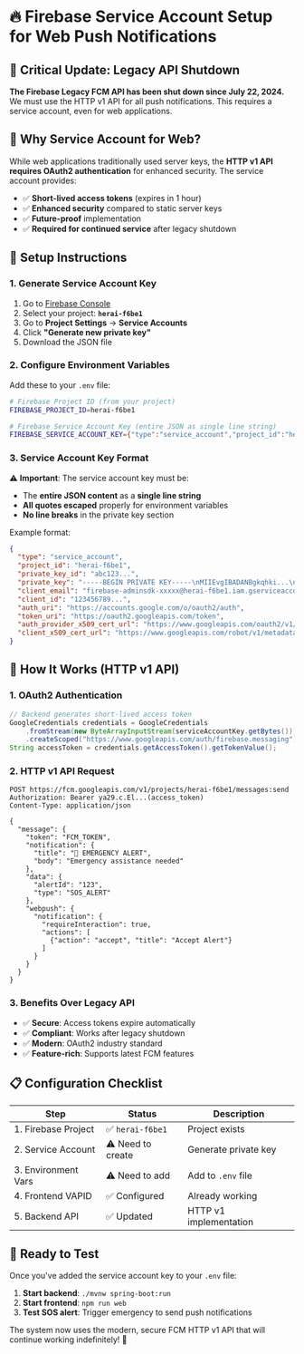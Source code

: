 # 🔥 Firebase Service Account Setup for Web Push Notifications

## 🚨 Critical Update: Legacy API Shutdown

**The Firebase Legacy FCM API has been shut down since July 22, 2024.** We must use the HTTP v1 API for all push notifications. This requires a service account, even for web applications.

## 🎯 Why Service Account for Web?

While web applications traditionally used server keys, the **HTTP v1 API requires OAuth2 authentication** for enhanced security. The service account provides:
- ✅ **Short-lived access tokens** (expires in 1 hour)
- ✅ **Enhanced security** compared to static server keys
- ✅ **Future-proof** implementation
- ✅ **Required for continued service** after legacy shutdown

## 🔧 Setup Instructions

### 1. Generate Service Account Key

1. Go to [Firebase Console](https://console.firebase.google.com/)
2. Select your project: **`herai-f6be1`**
3. Go to **Project Settings** → **Service Accounts**
4. Click **"Generate new private key"**
5. Download the JSON file

### 2. Configure Environment Variables

Add these to your `.env` file:

```bash
# Firebase Project ID (from your project)
FIREBASE_PROJECT_ID=herai-f6be1

# Firebase Service Account Key (entire JSON as single line string)
FIREBASE_SERVICE_ACCOUNT_KEY={"type":"service_account","project_id":"herai-f6be1","private_key_id":"your-key-id","private_key":"-----BEGIN PRIVATE KEY-----\nYOUR_PRIVATE_KEY\n-----END PRIVATE KEY-----\n","client_email":"firebase-adminsdk-xxxxx@herai-f6be1.iam.gserviceaccount.com","client_id":"your-client-id","auth_uri":"https://accounts.google.com/o/oauth2/auth","token_uri":"https://oauth2.googleapis.com/token","auth_provider_x509_cert_url":"https://www.googleapis.com/oauth2/v1/certs","client_x509_cert_url":"https://www.googleapis.com/robot/v1/metadata/x509/firebase-adminsdk-xxxxx%40herai-f6be1.iam.gserviceaccount.com"}
```

### 3. Service Account Key Format

⚠️ **Important**: The service account key must be:
- The **entire JSON content** as a **single line string**
- **All quotes escaped** properly for environment variables
- **No line breaks** in the private key section

Example format:
```json
{
  "type": "service_account",
  "project_id": "herai-f6be1",
  "private_key_id": "abc123...",
  "private_key": "-----BEGIN PRIVATE KEY-----\nMIIEvgIBADANBgkqhki...\n-----END PRIVATE KEY-----\n",
  "client_email": "firebase-adminsdk-xxxxx@herai-f6be1.iam.gserviceaccount.com",
  "client_id": "123456789...",
  "auth_uri": "https://accounts.google.com/o/oauth2/auth",
  "token_uri": "https://oauth2.googleapis.com/token",
  "auth_provider_x509_cert_url": "https://www.googleapis.com/oauth2/v1/certs",
  "client_x509_cert_url": "https://www.googleapis.com/robot/v1/metadata/x509/firebase-adminsdk-xxxxx%40herai-f6be1.iam.gserviceaccount.com"
}
```

## 🔄 How It Works (HTTP v1 API)

### 1. OAuth2 Authentication
```java
// Backend generates short-lived access token
GoogleCredentials credentials = GoogleCredentials
    .fromStream(new ByteArrayInputStream(serviceAccountKey.getBytes()))
    .createScoped("https://www.googleapis.com/auth/firebase.messaging");
String accessToken = credentials.getAccessToken().getTokenValue();
```

### 2. HTTP v1 API Request
```http
POST https://fcm.googleapis.com/v1/projects/herai-f6be1/messages:send
Authorization: Bearer ya29.c.El...(access_token)
Content-Type: application/json

{
  "message": {
    "token": "FCM_TOKEN",
    "notification": {
      "title": "🚨 EMERGENCY ALERT",
      "body": "Emergency assistance needed"
    },
    "data": {
      "alertId": "123",
      "type": "SOS_ALERT"
    },
    "webpush": {
      "notification": {
        "requireInteraction": true,
        "actions": [
          {"action": "accept", "title": "Accept Alert"}
        ]
      }
    }
  }
}
```

### 3. Benefits Over Legacy API
- ✅ **Secure**: Access tokens expire automatically
- ✅ **Compliant**: Works after legacy shutdown
- ✅ **Modern**: OAuth2 industry standard
- ✅ **Feature-rich**: Supports latest FCM features

## 📋 Configuration Checklist

| Step | Status | Description |
|------|--------|-------------|
| 1. Firebase Project | ✅ `herai-f6be1` | Project exists |
| 2. Service Account | ⚠️ Need to create | Generate private key |
| 3. Environment Vars | ⚠️ Need to add | Add to `.env` file |
| 4. Frontend VAPID | ✅ Configured | Already working |
| 5. Backend API | ✅ Updated | HTTP v1 implementation |

## 🎉 Ready to Test

Once you've added the service account key to your `.env` file:

1. **Start backend**: `./mvnw spring-boot:run`
2. **Start frontend**: `npm run web`
3. **Test SOS alert**: Trigger emergency to send push notifications

The system now uses the modern, secure FCM HTTP v1 API that will continue working indefinitely! 🚀
